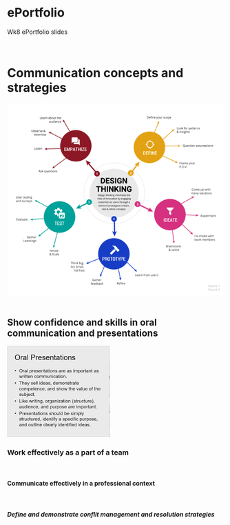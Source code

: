 # ePortfolio
Wk8 ePortfolio slides
<html>
<head>
  <body>
    <h1> Communication concepts and strategies </h1>
    <img src="cm12.png"alt"picture">
    <h2> Show confidence and skills in oral communication and presentations</h2>
      <img src="11200.png"alt"picture">
    <h3> Work effectively as a part of a team </h3>
    <h4> Communicate effectively in a professional context </h4>
    <h5> Define and demonstrate conflit management and resolution strategies </h5>
  </body>
 </head>
  </html>
